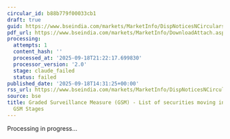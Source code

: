 ```yaml
---
circular_id: b88b779f00033cb1
draft: true
guid: https://www.bseindia.com/markets/MarketInfo/DispNoticesNCirculars.aspx?Noticeid={FA1BD17F-9ED5-4673-9981-A34DD9B70FC7}&noticeno=20250918-54&dt=09/18/2025&icount=54&totcount=63&flag=0
pdf_url: https://www.bseindia.com/markets/MarketInfo/DownloadAttach.aspx?id=20250918-54&attachedId=c59899b1-9c15-4831-b706-e8c9e39f1fc8
processing:
  attempts: 1
  content_hash: ''
  processed_at: '2025-09-18T21:22:17.699830'
  processor_version: '2.0'
  stage: claude_failed
  status: failed
published_date: '2025-09-18T14:31:25+00:00'
rss_url: https://www.bseindia.com/markets/MarketInfo/DispNoticesNCirculars.aspx?Noticeid={FA1BD17F-9ED5-4673-9981-A34DD9B70FC7}&noticeno=20250918-54&dt=09/18/2025&icount=54&totcount=63&flag=0
source: bse
title: Graded Surveillance Measure (GSM) - List of securities moving into their respective
  GSM Stages
---
```


Processing in progress...